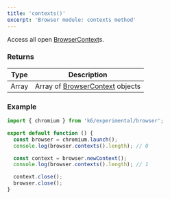 ```yaml
---
title: 'contexts()'
excerpt: 'Browser module: contexts method'
---
```


Access all open [BrowserContext](/javascript-api/k6-experimental/browser/browsercontext/)s.

### Returns

| Type  | Description                                                                    |
| ----- | ------------------------------------------------------------------------------ |
| Array | Array of [BrowserContext](/javascript-api/k6-experimental/browser/browsercontext/) objects |


### Example

```javascript
import { chromium } from 'k6/experimental/browser';

export default function () {
  const browser = chromium.launch();
  console.log(browser.contexts().length); // 0

  const context = browser.newContext();
  console.log(browser.contexts().length); // 1

  context.close();
  browser.close();
}
```
